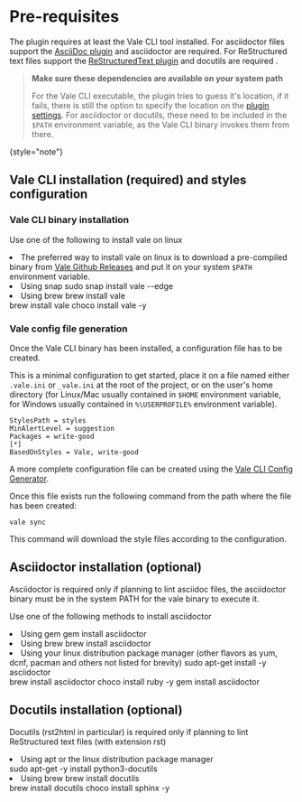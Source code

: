 # Pre-requisites

The plugin requires at least the Vale CLI tool installed. 
For asciidoctor files support the [AsciiDoc plugin](https://plugins.jetbrains.com/plugin/7391-asciidoc) and asciidoctor are required. 
For ReStructured text files support the [ReStructuredText plugin](https://plugins.jetbrains.com/plugin/7124-restructuredtext) and docutils are required . 


> **Make sure these dependencies are available on your system path**
>
> For the Vale CLI executable, the plugin tries to guess it's location, if it fails, there is still the option to specify the location on the [plugin settings](starter-topic.md#configuration). For asciidoctor or docutils, these
> need to be included in the <code>$PATH</code> environment variable, as the Vale CLI binary invokes them from there.
>
{style="note"}

## Vale CLI installation (required) and styles configuration

### Vale CLI binary installation

  <tabs>
      <tab title="Linux">
        <p>Use one of the following to install vale on linux</p>
        <list style="bullet">
            <li>The preferred way to install vale on linux is to download a pre-compiled binary from <a href="https://github.com/errata-ai/vale/releases">Vale Github Releases</a> and put it on your system <code>$PATH</code> environment variable. 
            </li>
            <li>Using snap
                <code-block>
                sudo snap install vale --edge
                </code-block>
            </li>
      <li>Using brew
        <code-block>
          brew install vale
        </code-block>
      </li>
        </list> 
      </tab>
      <tab title="Mac OS">
        <code-block>
          brew install vale
        </code-block>
      </tab>
      <tab title="Windows">
      <code-block>
        choco install vale -y
      </code-block>
      </tab>
  </tabs>

### Vale config file generation

Once the Vale CLI binary has been installed, a configuration file has to be created.

This is a minimal configuration to get started, place it on a file named either `.vale.ini` or `_vale.ini` at the root of the project, or on the user's home directory (for Linux/Mac usually contained in `$HOME`
environment variable, for Windows usually contained in `%\USERPROFILE%` environment variable).

```
StylesPath = styles
MinAlertLevel = suggestion
Packages = write-good
[*]
BasedOnStyles = Vale, write-good
```

A more complete configuration file can be created using the [Vale CLI Config Generator](https://vale.sh/generator/).

Once this file exists run the following command from the path where the file has been created:

```
vale sync
```

This command will download the style files according to the configuration.

## Asciidoctor installation (optional)

Asciidoctor is required only if planning to lint asciidoc files, the asciidoctor binary must be in the system PATH for the vale binary to execute it.
<tabs>
      <tab title="Linux"><p>Use one of the following methods to install asciidoctor</p>
      <list style="bullet">
      <li>Using gem 
        <code-block>
        gem install asciidoctor
        </code-block>
      </li>
      <li>Using brew
        <code-block>
          brew install asciidoctor
        </code-block></li>
      <li>Using your linux distribution package manager (other flavors as yum, dcnf, pacman and others not listed for brevity)
        <code-block>
            sudo apt-get install -y asciidoctor
        </code-block></li></list>
      </tab>
      <tab title="Mac OS">
        <code-block>
          brew install asciidoctor
        </code-block>
      </tab>
      <tab title="Windows">
      <code-block>
        choco install ruby -y
        gem install asciidoctor
      </code-block>
      </tab>
  </tabs>

## Docutils installation (optional)

Docutils (rst2html in particular) is required only if planning to lint ReStructured text files (with extension rst)
<tabs>
      <tab title="Linux">
        <list style="bullet">
        <li>Using apt or the linux distribution package manager  
        <code-block>
            sudo apt-get -y install python3-docutils
        </code-block>
        </li>
        <li>
       Using brew
        <code-block>
          brew install docutils
        </code-block>
        </li>
        </list>
      </tab>
      <tab title="Mac OS">
        <code-block>
          brew install docutils
        </code-block>
      </tab>
      <tab title="Windows">
      <code-block>
        choco install sphinx -y
      </code-block>
      </tab>
  </tabs>
